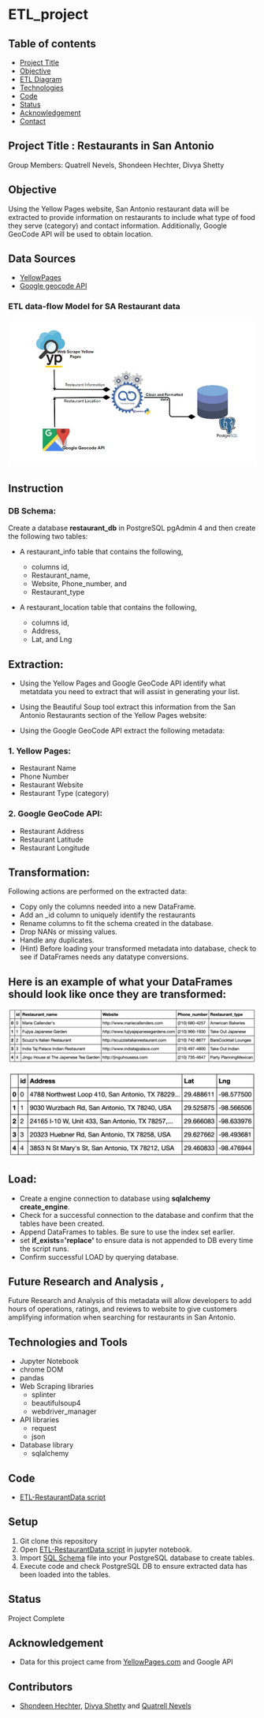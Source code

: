 # ETL_project


## Table of contents
* [Project Title ](#project-title)
* [Objective](#objective)
* [ETL Diagram](#etl-data-flow-model-for-sa-restaurant-data)
* [Technologies](#technologies)
* [Code](#code)
* [Status](#status)
* [Acknowledgement ](#acknowledgement )
* [Contact](#contact)



## Project Title : Restaurants in San Antonio

Group Members: Quatrell Nevels, Shondeen Hechter, Divya Shetty


## Objective

Using the Yellow Pages website, San Antonio restaurant data will be extracted to provide information on restaurants to include what type of food they serve (category) and contact information. Additionally, Google GeoCode API will be used to obtain location.

## Data Sources
	
- [YellowPages](https://www.yellowpages.com/search?search_terms=restaurants&geo_location_terms=San+Antonio%2C+TX)
- [Google geocode API](https://maps.googleapis.com/maps/api/geocode/json)



### ETL data-flow Model for SA Restaurant data
![ETL data flow model](./Images/ETL-diagram.jpg)

## Instruction

### DB Schema:
Create a database __restaurant_db__ in PostgreSQL pgAdmin 4 and then create the following two tables:

- A restaurant_info table that contains the following,
	*  columns id, 
	* Restaurant_name, 
	* Website, Phone_number, and 
	* Restaurant_type

- A restaurant_location table that contains the following,
	* columns id, 
	* Address, 
	* Lat, and Lng

 
## Extraction:

* Using the Yellow Pages and Google GeoCode API identify what metatdata you need to extract that will assist in generating your list.

* Using the Beautiful Soup tool extract this information from the San Antonio Restaurants section of the Yellow Pages website:

* Using the Google GeoCode API extract the following metadata:

### 1. Yellow Pages:
* Restaurant Name
* Phone Number
* Restaurant Website
* Restaurant Type (category)

### 2. Google GeoCode API:
* Restaurant Address
* Restaurant Latitude
* Restaurant Longitude


## Transformation: 
Following actions are performed on the extracted data:

* Copy only the columns needed into a new DataFrame.
* Add an _id column to uniquely identify the restaurants
* Rename columns to fit the schema created in the database.
* Drop NANs or missing values.
* Handle any duplicates.
* (Hint) Before loading your transformed metadata into database, check to see if DataFrames needs any datatype conversions.

## Here is an example of what your DataFrames should look like once they are transformed:

![Restaurant Info](./Images/Restaurant_Info_Columns.png)

![Restaurant Location](./Images/Restaurant_Location_Columns.png)

## Load:

* Create a engine connection to database using __sqlalchemy create_engine__.
* Check for a successful connection to the database and confirm that the tables have been created.
* Append DataFrames to tables. Be sure to use the index set earlier.
* set __if_exists='replace'__ to ensure data is not appended to DB every time the script runs.
* Confirm successful LOAD by querying database.


## Future Research and Analysis , 

Future Research and Analysis of this metadata will allow developers to add hours of operations, ratings, and reviews to website to give customers amplifying information when searching for restaurants in San Antonio. 


## Technologies and Tools
* Jupyter Notebook
* chrome DOM
* pandas
* Web Scraping libraries
	* splinter
	* beautifulsoup4
	* webdriver_manager
* API libraries
	* request
	* json
* Database library
	* sqlalchemy
	
	

## Code 
- [ETL-RestaurantData script](/ETL-RestaurantData.ipynb)



## Setup
1. Git clone this repository
2. Open [ETL-RestaurantData script](/ETL-RestaurantData.ipynb) in jupyter notebook.
3. Import [SQL Schema](/schema.sql) file into your PostgreSQL database to create tables.
4. Execute code and check PostgreSQL DB to ensure extracted data has been loaded into the tables.


## Status
Project Complete

## Acknowledgement 
- Data for this project came from [YellowPages.com](https://www.yellowpages.com/search?search_terms=restaurants&geo_location_terms=San+Antonio%2C+TX) and Google API


## Contributors
- [Shondeen Hechter](https://github.com/shechter430), [Divya Shetty](https://github.com/divya-gh) and
[Quatrell Nevels](https://github.com/qrnevel)  



 
























